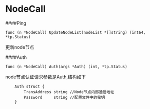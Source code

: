 # NodeCall

####Ping
```
func (n *NodeCall) UpdateNodeList(nodeList *[]string) (int64, *tp.Status)
```
更新node节点

####Auth
```
func (n *NodeCall) Auth(args *Auth) (int, *tp.Status)
```
node节点认证请求参数是Auth,结构如下
```
	Auth struct {
		TransAddress string //Node节点内部通信地址
		Password     string //配置文件中的秘钥
	}
```